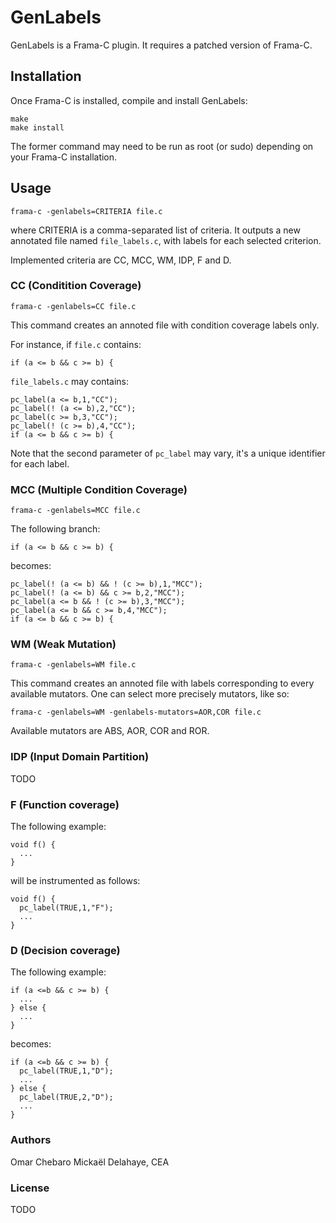 GenLabels
=========

GenLabels is a Frama-C plugin. It requires a patched version of Frama-C.

Installation
------------

Once Frama-C is installed, compile and install GenLabels:

    make
    make install

The former command may need to be run as root (or sudo) depending on your Frama-C installation.

Usage
-----

    frama-c -genlabels=CRITERIA file.c

where CRITERIA is a comma-separated list of criteria. It outputs a new annotated file named `file_labels.c`, with labels for each selected criterion.

Implemented criteria are CC, MCC, WM, IDP, F and D.

### CC (Conditition Coverage)

    frama-c -genlabels=CC file.c

This command creates an annoted file with condition coverage labels only.

For instance, if `file.c` contains:

    if (a <= b && c >= b) {

`file_labels.c` may contains:

    pc_label(a <= b,1,"CC");
    pc_label(! (a <= b),2,"CC");
    pc_label(c >= b,3,"CC");
    pc_label(! (c >= b),4,"CC");
    if (a <= b && c >= b) {

Note that the second parameter of `pc_label` may vary, it's a unique identifier for each label.

### MCC (Multiple Condition Coverage)

    frama-c -genlabels=MCC file.c

The following branch:

    if (a <= b && c >= b) {

becomes:

    pc_label(! (a <= b) && ! (c >= b),1,"MCC");
    pc_label(! (a <= b) && c >= b,2,"MCC");
    pc_label(a <= b && ! (c >= b),3,"MCC");
    pc_label(a <= b && c >= b,4,"MCC");
    if (a <= b && c >= b) {

### WM (Weak Mutation)

    frama-c -genlabels=WM file.c

This command creates an annoted file with labels corresponding to every available mutators.
One can select more precisely mutators, like so:

    frama-c -genlabels=WM -genlabels-mutators=AOR,COR file.c

Available mutators are ABS, AOR, COR and ROR.


### IDP (Input Domain Partition)

TODO

### F (Function coverage)

The following example:

    void f() {
      ...
    }

will be instrumented as follows:

    void f() {
      pc_label(TRUE,1,"F");
      ...
    }


### D (Decision coverage)

The following example:

    if (a <=b && c >= b) {
      ...
    } else {
      ...
    }

becomes:

    if (a <=b && c >= b) {
      pc_label(TRUE,1,"D");
      ...
    } else {
      pc_label(TRUE,2,"D");
      ...
    }

### Authors

Omar Chebaro
Mickaël Delahaye, CEA

### License

TODO
